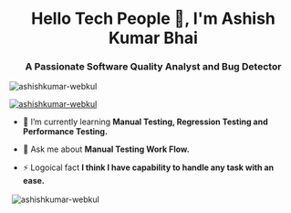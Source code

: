 <h1 align="center">Hello Tech People 👋, I'm Ashish Kumar Bhai</h1>
<h3 align="center">A Passionate Software Quality Analyst and Bug Detector</h3>

<p align="left"> <img src="https://komarev.com/ghpvc/?username=ashishkumar-webkul&label=Profile%20views&color=0e75b6&style=flat" alt="ashishkumar-webkul" /> </p>

<p align="left"> <a href="https://github.com/ryo-ma/github-profile-trophy"><img src="https://github-profile-trophy.vercel.app/?username=ashishkumar-webkul" alt="ashishkumar-webkul" /></a> </p>

- 🌱 I’m currently learning **Manual Testing, Regression Testing and Performance Testing.**

- 💬 Ask me about **Manual Testing Work Flow.**

- ⚡ Logoical fact **I think I have capability to handle any task with an ease.**

<p>&nbsp;<img align="center" src="https://github-readme-stats.vercel.app/api?username=ashishkumar-webkul&show_icons=true&locale=en" alt="ashishkumar-webkul" /></p>


